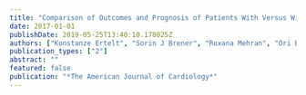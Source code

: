 ```yaml
---
title: "Comparison of Outcomes and Prognosis of Patients With Versus Without Newly Diagnosed Diabetes Mellitus After Primary Percutaneous Coronary Intervention for ST-Elevation Myocardial Infarction (the HORIZONS-AMI Study)"
date: 2017-01-01
publishDate: 2019-05-25T13:40:10.178025Z
authors: ["Konstanze Ertelt", "Sorin J Brener", "Roxana Mehran", "Ori Ben-Yehuda", "Thomas McAndrew", "Gregg W Stone"]
publication_types: ["2"]
abstract: ""
featured: false
publication: "*The American Journal of Cardiology*"
---
```


